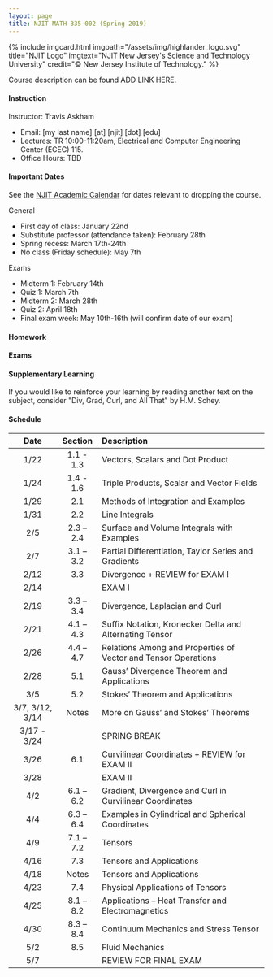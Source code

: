 ```yaml
---
layout: page
title: NJIT MATH 335-002 (Spring 2019)	
---
```


{% include imgcard.html imgpath="/assets/img/highlander_logo.svg" title="NJIT Logo" imgtext="NJIT New Jersey's Science and Technology University" credit="&copy; New Jersey Institute of Technology." %}

Course description can be found ADD LINK HERE.

#### Instruction

Instructor: Travis Askham

- Email: [my last name] [at] [njit] [dot] [edu]
- Lectures: TR 10:00-11:20am, Electrical and Computer Engineering Center (ECEC) 115.
- Office Hours: TBD

#### Important Dates

See the [NJIT Academic Calendar](https://www.njit.edu/registrar/spring-2019-academic-calendar/)
for dates relevant to dropping the course.

General 
- First day of class: January 22nd
- Substitute professor (attendance taken): February 28th
- Spring recess: March 17th-24th
- No class (Friday schedule): May 7th

Exams
- Midterm 1: February 14th
- Quiz 1: March 7th
- Midterm 2: March 28th
- Quiz 2: April 18th
- Final exam week: May 10th-16th (will confirm date of our exam)

	
#### Homework

#### Exams

#### Supplementary Learning

If you would like to reinforce your learning
by reading another text on the subject, consider
"Div, Grad, Curl, and All That" by H.M. Schey. 

#### Schedule

| Date | Section | Description |
|:----:|:-------:|:------------|
|1/22| 1.1 - 1.3 | Vectors, Scalars and Dot Product |
|1/24| 1.4 - 1.6 | Triple Products, Scalar and Vector Fields |
|1/29| 2.1 | Methods of Integration and Examples |
|1/31| 2.2 | Line Integrals |
|2/5| 2.3 – 2.4 | Surface and Volume Integrals with Examples |
|2/7|  3.1 – 3.2 | Partial Differentiation, Taylor Series and Gradients |
|2/12| 3.3 | Divergence + REVIEW for EXAM I |
|2/14|  | EXAM I | 
|2/19| 3.3 – 3.4 | Divergence, Laplacian and Curl |
|2/21| 4.1 – 4.3 | Suffix Notation, Kronecker Delta and Alternating Tensor |
|2/26| 4.4 – 4.7 | Relations Among and Properties of Vector and Tensor Operations |
|2/28| 5.1 | Gauss’ Divergence Theorem and Applications |
|3/5| 5.2 | Stokes’ Theorem and Applications |
|3/7, 3/12, 3/14| Notes | More on Gauss’ and Stokes’ Theorems |
|3/17 - 3/24| | SPRING BREAK |
|3/26| 6.1 | Curvilinear Coordinates + REVIEW for EXAM II |
|3/28| | EXAM II |
|4/2| 6.1 – 6.2 | Gradient, Divergence and Curl in Curvilinear Coordinates |
|4/4| 6.3 – 6.4 | Examples in Cylindrical and Spherical Coordinates |
|4/9| 7.1 – 7.2 | Tensors |
|4/16| 7.3 | Tensors and Applications |
|4/18| Notes | Tensors and Applications |
|4/23| 7.4 | Physical Applications of Tensors | 
|4/25| 8.1 – 8.2 | Applications – Heat Transfer and Electromagnetics |
|4/30| 8.3 – 8.4 | Continuum Mechanics and Stress Tensor |
|5/2| 8.5 | Fluid Mechanics |
|5/7| | REVIEW FOR FINAL EXAM
